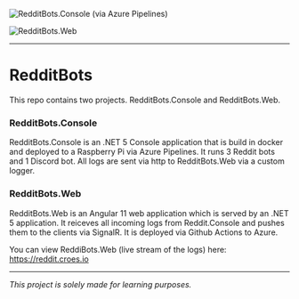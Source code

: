 ![RedditBots.Console (via Azure Pipelines)](https://dev.azure.com/marcelcroes24/RedditBots/_apis/build/status/docker%20build)

![RedditBots.Web](https://github.com/Marcel0024/RedditBots/workflows/RedditBots.Web/badge.svg)

<hr/>

# RedditBots
This repo contains two projects. RedditBots.Console and RedditBots.Web.

### RedditBots.Console
RedditBots.Console is an .NET 5 Console application that is build in docker and deployed to a Raspberry Pi via Azure Pipelines.
It runs 3 Reddit bots and 1 Discord bot. All logs are sent via http to RedditBots.Web via a custom logger.

### RedditBots.Web
RedditBots.Web is an Angular 11 web application which is served by an .NET 5 application. It reiceves all incoming logs from Reddit.Console and pushes them to the clients via SignalR. It is deployed via Github Actions to Azure.



You can view ReddiBots.Web (live stream of the logs) here: https://reddit.croes.io

<hr />

*This project is solely made for learning purposes.*

